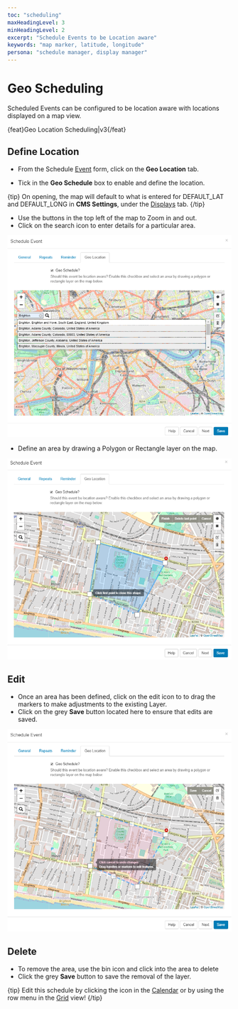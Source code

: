 ```yaml
---
toc: "scheduling"
maxHeadingLevel: 3
minHeadingLevel: 2
excerpt: "Schedule Events to be Location aware"
keywords: "map marker, latitude, longitude"
persona: "schedule manager, display manager"
---
```


# Geo Scheduling

Scheduled Events can be configured to be location aware with locations displayed on a map view.

{feat}Geo Location Scheduling|v3{/feat}

## Define Location

- From the Schedule [Event](scheduling_events.html) form, click on the **Geo Location** tab.

- Tick in the **Geo Schedule** box to enable and define the location.


{tip}
On opening, the map will default to what is entered for DEFAULT_LAT and DEFAULT_LONG in **CMS Settings**, under the [Displays](tour_cms_settings.html#content-displays) tab.
{/tip}

- Use the buttons in the top left of the map to Zoom in and out. 
- Click on the search icon to enter details for a particular area.

![Geolocation Search](img/v4_schedule_geolocation_search.png)

- Define an area by drawing a Polygon or Rectangle layer on the map.

![Polygon Layer](img/v4_schedule_polygon.png)

## Edit

- Once an area has been defined, click on the edit icon to to drag the markers to make adjustments to the existing Layer. 
- Click on the grey **Save** button located here to ensure that edits are saved.

![Edit Layer](img/v4_schedule_edit_layer.png)

## Delete

- To remove the area, use the bin icon and click into the area to delete
- Click the grey **Save** button to save the removal of the layer.

{tip}
Edit this schedule by clicking the icon in the [Calendar](scheduling_management.html#content-calendar-view) or by using the row menu in the [Grid](scheduling_management.html#content-grid-view) view!
{/tip}



